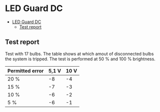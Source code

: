 # LED Guard DC

- [LED Guard DC](#led-guard-dc)
  - [Test report](#test-report)

## Test report

Test with 17 bulbs. The table shows at which amout of disconnected bulbs the system is tripped. The test is performed at 50 % and 100 % brightness.

| Permitted error | 5,1 V | 10 V |
| --------------- | ----- | ---- |
| 20 %            | -8    | -4   |
| 15 %            | -7    | -3   |
| 10 %            | -6    | -2   |
| 5 %             | -6    | -1   |
